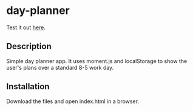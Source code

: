 # day-planner

Test it out [here](https://guyfromhere.github.io/day-planner/).

## Description

Simple day planner app. It uses moment.js and localStorage to show the user's plans over a standard 8-5 work day.

## Installation

Download the files and open index.html in a browser.
